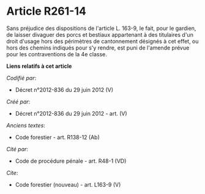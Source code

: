# Article R261-14

Sans préjudice des dispositions de l'article L. 163-9, le fait, pour le gardien, de laisser divaguer des porcs et bestiaux
appartenant à des titulaires d'un droit d'usage hors des périmètres de cantonnement désignés à cet effet, ou hors des chemins
indiqués pour s'y rendre, est puni de l'amende prévue pour les contraventions de la 4e classe.

**Liens relatifs à cet article**

_Codifié par_:

  - Décret n°2012-836 du 29 juin 2012 (V)

_Créé par_:

  - Décret n°2012-836 du 29 juin 2012 - art. (V)

_Anciens textes_:

  - Code forestier - art. R138-12 (Ab)

_Cité par_:

  - Code de procédure pénale - art. R48-1 (VD)

_Cite_:

  - Code forestier (nouveau) - art. L163-9 (V)
